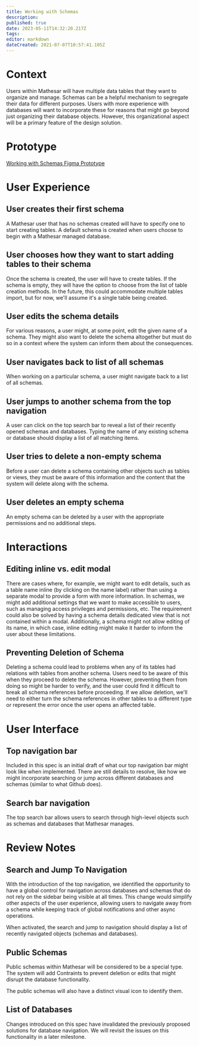 ```yaml
---
title: Working with Schemas
description: 
published: true
date: 2023-05-11T14:32:20.217Z
tags: 
editor: markdown
dateCreated: 2021-07-07T10:57:41.105Z
---
```


# Context
Users within Mathesar will have multiple data tables that they want to organize and manage. Schemas can be a helpful mechanism to segregate their data for different purposes. Users with more experience with databases will want to incorporate these for reasons that might go beyond just organizing their database objects. However, this organizational aspect will be a primary feature of the design solution.

# Prototype
[Working with Schemas Figma Prototype](https://www.figma.com/proto/Uaf1ntcldzK2U41Jhw6vS2/Mathesar-MVP?page-id=2144%3A12391&node-id=2146%3A12394&viewport=2334%2C1300%2C2.543393611907959&scaling=contain)

# User Experience

## User creates their first schema
A Mathesar user that has no schemas created will have to specify one to start creating tables. A default schema is created when users choose to begin with a Mathesar managed database.

## User chooses how they want to start adding tables to their schema
Once the schema is created, the user will have to create tables. If the schema is empty, they will have the option to choose from the list of table creation methods. In the future, this could accommodate multiple tables import, but for now, we'll assume it's a single table being created.

## User edits the schema details
For various reasons, a user might, at some point, edit the given name of a schema. They might also want to delete the schema altogether but must do so in a context where the system can inform them about the consequences.

## User navigates back to list of all schemas
When working on a particular schema, a user might navigate back to a list of all schemas.

## User jumps to another schema from the top navigation
A user can click on the top search bar to reveal a list of their recently opened schemas and databases. Typing the name of any existing schema or database should display a list of all matching items. 

## User tries to delete a non-empty schema
Before a user can delete a schema containing other objects such as tables or views, they must be aware of this information and the content that the system will delete along with the schema. 

## User deletes an empty schema
An empty schema can be deleted by a user with the appropriate permissions and no additional steps. 

# Interactions
## Editing inline vs. edit modal
There are cases where, for example, we might want to edit details, such as a table name inline (by clicking on the name label) rather than using a separate modal to provide a form with more information.
In schemas, we might add additional settings that we want to make accessible to users, such as managing access privileges and permissions, etc. The requirement could also be solved by having a schema details dedicated view that is not contained within a modal. 
Additionally, a schema might not allow editing of its name, in which case, inline editing might make it harder to inform the user about these limitations. 

## Preventing Deletion of Schema
Deleting a schema could lead to problems when any of its tables had relations with tables from another schema. Users need to be aware of this when they proceed to delete the schema. However, preventing them from doing so might be harder to verify, and the user could find it difficult to break all schema references before proceeding. If we allow deletion, we'll need to either turn the schema references in other tables to a different type or represent the error once the user opens an affected table.

# User Interface
## Top navigation bar
Included in this spec is an initial draft of what our top navigation bar might look like when implemented. There are still details to resolve, like how we might incorporate searching or jump across different databases and schemas (similar to what Github does). 

## Search bar navigation
The top search bar allows users to search through high-level objects such as schemas and databases that Mathesar manages.

# Review Notes

## Search and Jump To Navigation
With the introduction of the top navigation, we identified the opportunity to have a global control for navigation across databases and schemas that do not rely on the sidebar being visible at all times. This change would simplify other aspects of the user experience, allowing users to navigate away from a schema while keeping track of global notifications and other async operations.

When activated, the search and jump to navigation should display a list of recently navigated objects (schemas and databases).

## Public Schemas
Public schemas within Mathesar will be considered to be a special type. The system will add Contraints to prevent deletion or edits that might disrupt the database functionality.

The public schemas will also have a distinct visual icon to identify them.

## List of Databases
Changes introduced on this spec have invalidated the previously proposed solutions for database navigation. We will revisit the issues on this functionality in a later milestone.